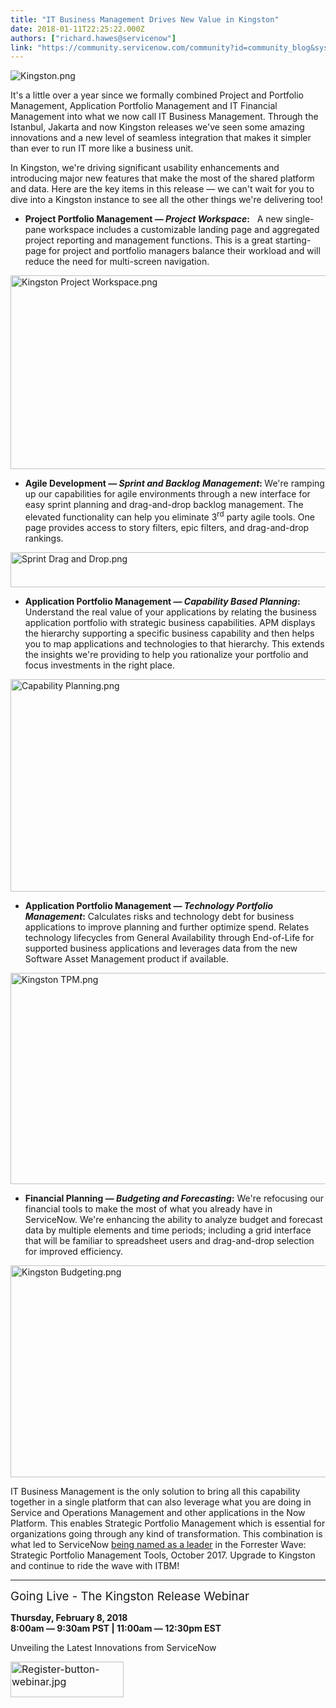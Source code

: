 ```yaml
---
title: "IT Business Management Drives New Value in Kingston"
date: 2018-01-11T22:25:22.000Z
authors: ["richard.hawes@servicenow"]
link: "https://community.servicenow.com/community?id=community_blog&sys_id=2fed222ddbd0dbc01dcaf3231f96193a"
---
```

<p><img   alt="Kingston.png" class="image-6 jive-image" src="3561908adb949704ed6af3231f961915.iix" style="height: auto;"/></p><p>It's a little over a year since we formally combined Project and Portfolio Management, Application Portfolio Management and IT Financial Management into what we now call IT Business Management. Through the Istanbul, Jakarta and now Kingston releases we've seen some amazing innovations and a new level of seamless integration that makes it simpler than ever to run IT more like a business unit.</p><p></p><p>In Kingston, we're driving significant usability enhancements and introducing major new features that make the most of the shared platform and data. Here are the key items in this release — we can't wait for you to dive into a Kingston instance to see all the other things we're delivering too!</p><p></p><ul><li><strong>Project Portfolio Management <em>— Project Workspace</em>:</strong>   A new single-pane workspace includes a customizable landing page and aggregated project reporting and management functions. This is a great starting-page for project and portfolio managers balance their workload and will reduce the need for multi-screen navigation.</li></ul><p><img   alt="Kingston Project Workspace.png" class="image-1 jive-image" src="81861986dbd4d304b322f4621f961911.iix" style="width: 620px; height: 310px;"/></p><ul><li><strong>Agile Development — <em>Sprint and Backlog Management</em>: </strong>We're ramping up our capabilities for<strong> </strong>agile environments through a new interface for easy sprint planning and drag-and-drop backlog management. The elevated functionality can help you eliminate 3<sup>rd</sup> party agile tools. One page provides access to story filters, epic filters, and drag-and-drop rankings.</li></ul><p><img   alt="Sprint Drag and Drop.png" class="image-2 jive-image" src="25217006dbd8dfc03eb27a9e0f9619b4.iix" style="width: 620px; height: 56px;"/></p><ul><li><strong>Application Portfolio Management — <em>Capability Based Planning</em>:</strong> Understand the real value of your applications by relating the business application portfolio with strategic business capabilities. APM displays the hierarchy supporting a specific business capability and then helps you to map applications and technologies to that hierarchy. This extends the insights we're providing to help you rationalize your portfolio and focus investments in the right place.</li></ul><p><img   alt="Capability Planning.png" class="image-3 jive-image" src="b246e7f9db541fc068c1fb651f961914.iix" style="width: 620px; height: 340px;"/></p><ul><li><strong>Application Portfolio Management — <em>Technology Portfolio Management</em>:</strong> Calculates risks and technology debt for business applications to improve planning and further optimize spend. Relates technology lifecycles from General Availability through End-of-Life for supported business applications and leverages data from the new Software Asset Management product if available.</li></ul><p><img   alt="Kingston TPM.png" class="image-4 jive-image" src="04651502dbd4d304b322f4621f961937.iix" style="width: 620px; height: 338px;"/></p><ul><li><strong>Financial Planning — <em>Budgeting and Forecasting</em>:</strong> We're refocusing our financial tools to make the most of what you already have in ServiceNow. We're enhancing the ability to analyze budget and forecast data by multiple elements and time periods; including a grid interface that will be familiar to spreadsheet users and drag-and-drop selection for improved efficiency.</li></ul><p><img   alt="Kingston Budgeting.png" class="image-5 jive-image" src="a9b0bc06db98dfc068c1fb651f961997.iix" style="width: 620px; height: 339px;"/></p><p></p><p>IT Business Management is the only solution to bring all this capability together in a single platform that can also leverage what you are doing in Service and Operations Management and other applications in the Now Platform. This enables Strategic Portfolio Management which is essential for organizations going through any kind of transformation. This combination is what led to ServiceNow <a title="ww.servicenow.com/lpayr/forrester-spm-wave.html" href="https://www.servicenow.com/lpayr/forrester-spm-wave.html">being named as a leader</a> in the Forrester Wave: Strategic Portfolio Management Tools, October 2017. Upgrade to Kingston and continue to ride the wave with ITBM!</p><p></p><hr/><p></p><p><span style="font-size: 14pt;">Going Live - The Kingston Release Webinar</span></p><p><strong>Thursday, February 8, 2018<br/>8:00am — 9:30am PST | 11:00am — 12:30pm EST   </strong></p><p>Unveiling the Latest Innovations from ServiceNow</p><p><span style="font-size: 12pt;"><a href="http://info.servicenow.com/LP=9287?referenceSource=communityblog"><img  __jive_id="412593" alt="Register-button-webinar.jpg" class="image-2 jive-image" height="57" src="b0e3bb39db5cdfc0b322f4621f9619eb.iix" width="181"/></a></span></p>